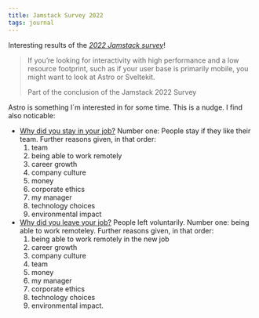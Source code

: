 ```yaml
---
title: Jamstack Survey 2022
tags: journal
---
```

Interesting results of the [<cite>2022 Jamstack survey</cite>](https://jamstack.org/survey/2022/)!

> If you’re looking for interactivity with high performance and a low resource footprint, such as if your user base is primarily mobile, you might want to look at Astro or Sveltekit.
> <footer>Part of the conclusion of the Jamstack 2022 Survey

Astro is something I´m interested in for some time. This is a nudge. I find also noticable:

- [Why did you stay in your job?](https://jamstack.org/survey/2022/#why-did-you-stay-in-your-job) Number one: People stay if they like their team. Further reasons given, in that order:
	1. team
	2. being able to work remotely
	3. career growth
	4. company culture
	5. money
	6. corporate ethics
	7. my manager
	8. technology choices
	9. environmental impact
- [Why did you leave your job?](https://jamstack.org/survey/2022/#why-people-leave) People left voluntarily. Number one: being able to work remoteley. Further reasons given, in that order: 
	1. being able to work remotely in the new job
	2. career growth
	3. company culture
	4. team
	5. money
	6. my manager
	7. corporate ethics
	8. technology choices
	9. environmental impact.
